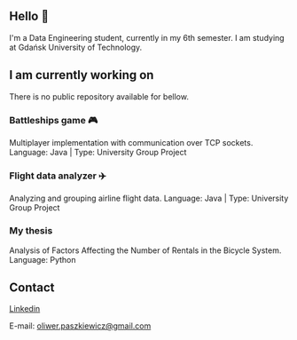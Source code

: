 ## Hello 👋
I'm a Data Engineering student, currently in my 6th semester. I am studying at Gdańsk University of Technology.

## I am currently working on
There is no public repository available for bellow.
### Battleships game 🎮
Multiplayer implementation with communication over TCP sockets.
Language: Java | Type: University Group Project
### Flight data analyzer ✈️
Analyzing and grouping airline flight data.
Language: Java | Type: University Group Project
### My thesis
Analysis of Factors Affecting the Number of Rentals in the Bicycle System.
Language: Python

## Contact
[Linkedin](https://www.linkedin.com/in/oliwer-paszkiewicz/)

E-mail: [oliwer.paszkiewicz@gmail.com](oliwer.paszkiewicz@gmail.com)


